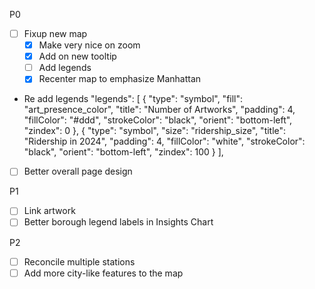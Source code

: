 P0

- [ ] Fixup new map
  - [x] Make very nice on zoom
  - [x] Add on new tooltip
  - [ ] Add legends
  - [x] Recenter map to emphasize Manhattan
- Re add legends
  "legends": [
  {
  "type": "symbol",
  "fill": "art_presence_color",
  "title": "Number of Artworks",
  "padding": 4,
  "fillColor": "#ddd",
  "strokeColor": "black",
  "orient": "bottom-left",
  "zindex": 0
  },
  {
  "type": "symbol",
  "size": "ridership_size",
  "title": "Ridership in 2024",
  "padding": 4,
  "fillColor": "white",
  "strokeColor": "black",
  "orient": "bottom-left",
  "zindex": 100
  }
  ],
- [ ] Better overall page design

P1

- [ ] Link artwork
- [ ] Better borough legend labels in Insights Chart

P2

- [ ] Reconcile multiple stations
- [ ] Add more city-like features to the map
